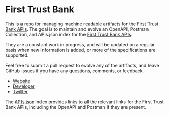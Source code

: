 # First Trust BankThis is a repo for managing machine readable artifacts for the [First Trust Bank APIs](https://firsttrustbank.co.uk/). The goal is to maintain and evolve an OpenAPI, Postman Collection, and APIs.json index for the [First Trust Bank APIs](https://firsttrustbank.co.uk/).They are a constant work in progress, and will be updated on a regular basis when new information is added, or more of the specifications are supported.Feel free to submit a pull request to evolve any of the artifacts, and leave GitHub issues if you have any questions, comments, or feedback.- [Website](https://firsttrustbank.co.uk/)- [Developer](https://firsttrustbank.co.uk/)- [Twitter](https://twitter.com/firsttrustbank)The [APIs.json](https://github.com/api-evangelist/first-trust-bank/blob/master/apis.json) index provides links to all the relevant links for the First Trust Bank APIs, including the OpenAPI and Postman if they are present.